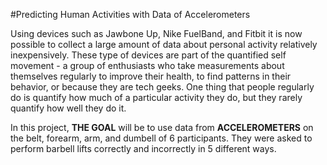 #Predicting Human Activities with Data of Accelerometers


Using devices such as Jawbone Up, Nike FuelBand, and Fitbit it is now possible to collect a large amount of data about personal activity relatively inexpensively. These type of devices are part of the quantified self movement - a group of enthusiasts who take measurements about themselves regularly to improve their health, to find patterns in their behavior, or because they are tech geeks. One thing that people regularly do is quantify how much of a particular activity they do, but they rarely quantify how well they do it. 

In this project, **THE GOAL**  will be to use data from **ACCELEROMETERS** on the belt, forearm, arm, and dumbell of 6 participants. They were asked to perform barbell lifts correctly and incorrectly in 5 different ways. 

